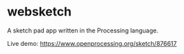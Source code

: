 # websketch
A sketch pad app written in the Processing language.

Live demo: https://www.openprocessing.org/sketch/876617
